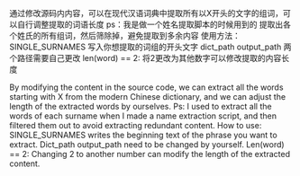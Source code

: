 通过修改源码内内容，可以在现代汉语词典中提取所有以X开头的文字的组词，可以自行调整提取的词语长度
ps：我是做一个姓名提取脚本的时候用到的 提取出各个姓氏的所有组词，然后筛除掉，避免提取到多余内容
使用方法：
SINGLE_SURNAMES 写入你想提取的词组的开头文字
dict_path output_path 两个路径需要自己更改
len(word) == 2: 将2更改为其他数字可以修改提取的内容长度

By modifying the content in the source code, we can extract all the words starting with X from the modern Chinese dictionary, and we can adjust the length of the extracted words by ourselves.
Ps: I used to extract all the words of each surname when I made a name extraction script, and then filtered them out to avoid extracting redundant content.
How to use:
SINGLE_SURNAMES writes the beginning text of the phrase you want to extract.
Dict_path output_path need to be changed by yourself.
Len(word) == 2: Changing 2 to another number can modify the length of the extracted content.
